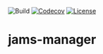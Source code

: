 ![Build](https://github.com/BorsaTeam/jams-manager/workflows/BUILD/badge.svg?branch=master)
[![Codecov](https://codecov.io/gh/kaduartur/jams-manager/branch/master/graph/badge.svg)](https://codecov.io/gh/kaduartur/jams-manager)
[![License](https://img.shields.io/badge/License-Apache%202.0-blue.svg)](https://opensource.org/licenses/Apache-2.0)
# jams-manager
